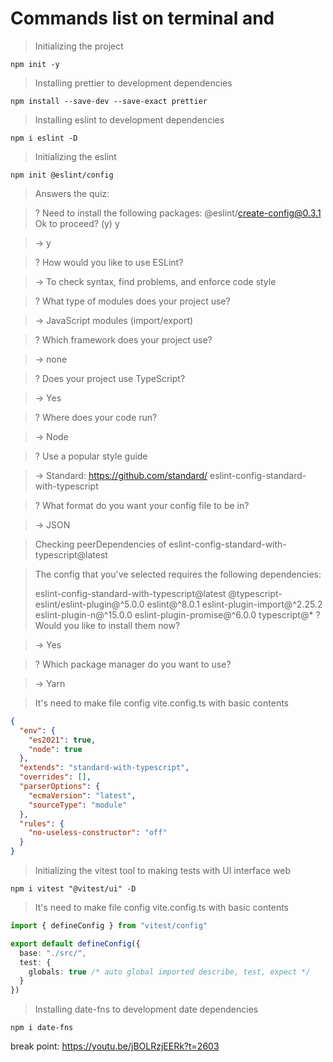 # Commands list on terminal and

> Initializing the project

```terminal
npm init -y
```

> Installing prettier to development dependencies

```terminal
npm install --save-dev --save-exact prettier
```

> Installing eslint to development dependencies

```terminal
npm i eslint -D
```

> Initializing the eslint

```terminal
npm init @eslint/config
```

> Answers the quiz:

> ? Need to install the following packages: @eslint/create-config@0.3.1 Ok to proceed? (y) y

> -> y

> ? How would you like to use ESLint?

> -> To check syntax, find problems, and enforce code style

> ? What type of modules does your project use?

> -> JavaScript modules (import/export)

> ? Which framework does your project use?

> -> none

> ? Does your project use TypeScript?

> -> Yes

> ? Where does your code run?

> -> Node

> ? Use a popular style guide

> -> Standard: https://github.com/standard/
> eslint-config-standard-with-typescript

> ? What format do you want your config file to be in?

> -> JSON

> Checking peerDependencies of
> eslint-config-standard-with-typescript@latest

> The config that you've selected requires the following dependencies:
>
> eslint-config-standard-with-typescript@latest @typescript-eslint/eslint-plugin@^5.0.0 eslint@^8.0.1 eslint-plugin-import@^2.25.2 eslint-plugin-n@^15.0.0 eslint-plugin-promise@^6.0.0 typescript@\*
> ? Would you like to install them now?

> -> Yes

> ? Which package manager do you want to use?

> -> Yarn

> It's need to make file config vite.config.ts with basic contents

```json
{
  "env": {
    "es2021": true,
    "node": true
  },
  "extends": "standard-with-typescript",
  "overrides": [],
  "parserOptions": {
    "ecmaVersion": "latest",
    "sourceType": "module"
  },
  "rules": {
    "no-useless-constructor": "off"
  }
}
```

> Initializing the vitest tool to making tests with UI interface web

```terminal
npm i vitest "@vitest/ui" -D
```

> It's need to make file config vite.config.ts with basic contents

```typescript
import { defineConfig } from "vitest/config"

export default defineConfig({
  base: "./src/",
  test: {
    globals: true /* auto global imported describe, test, expect */
  }
})
```

> Installing date-fns to development date dependencies

```terminal
npm i date-fns
```

break point: https://youtu.be/jBOLRzjEERk?t=2603
